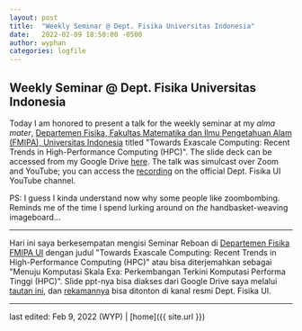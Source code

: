 ```yaml
---
layout: post
title:  "Weekly Seminar @ Dept. Fisika Universitas Indonesia"
date:   2022-02-09 18:50:00 -0500
author: wyphan
categories: logfile
---
```


## Weekly Seminar @ Dept. Fisika Universitas Indonesia

Today I am honored to present a talk for the weekly seminar at my _alma mater_, [Departemen Fisika, Fakultas Matematika dan Ilmu Pengetahuan Alam (FMIPA), Universitas Indonesia][fis-ui] titled "Towards Exascale Computing: Recent Trends in High-Performance Computing (HPC)". The slide deck can be accessed from my Google Drive [here][pdf]. The talk was simulcast over Zoom and YouTube; you can access the [recording][yt] on the official Dept. Fisika UI YouTube channel.

PS: I guess I kinda understand now why some people like zoombombing. Reminds me of the time I spend lurking around on _the_ handbasket-weaving imageboard...

---

Hari ini saya berkesempatan mengisi Seminar Reboan di [Departemen Fisika FMIPA UI][fis-ui] dengan judul "Towards Exascale Computing: Recent Trends in High-Performance Computing (HPC)" atau bisa diterjemahkan sebagai "Menuju Komputasi Skala Exa: Perkembangan Terkini Komputasi Performa Tinggi (HPC)". Slide ppt-nya bisa diakses dari Google Drive saya melalui [tautan ini][pdf], dan [rekamannya][yt] bisa ditonton di kanal resmi Dept. Fisika UI.

[fis-ui]: https://physics.ui.ac.id/
[pdf]: https://drive.google.com/file/d/1AeCQWCFANMFJcyRCR7pbmmq8ywE_ZRww/view?usp=sharing
[yt]: https://www.youtube.com/watch?v=heFXs35gsmY

---

last edited: Feb 9, 2022 (WYP) | [home]({{ site.url }})
